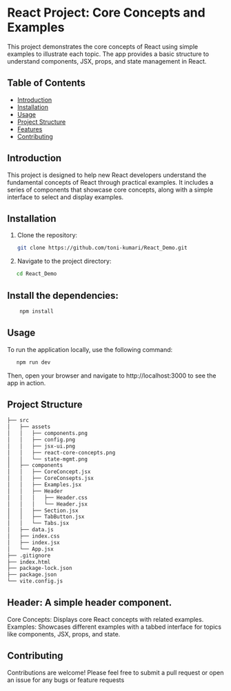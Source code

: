 # React Project: Core Concepts and Examples

This project demonstrates the core concepts of React using simple examples to illustrate each topic. The app provides a basic structure to understand components, JSX, props, and state management in React.

## Table of Contents
- [Introduction](#introduction)
- [Installation](#installation)
- [Usage](#usage)
- [Project Structure](#project-structure)
- [Features](#features)
- [Contributing](#contributing)

## Introduction

This project is designed to help new React developers understand the fundamental concepts of React through practical examples. It includes a series of components that showcase core concepts, along with a simple interface to select and display examples.

## Installation

1. Clone the repository:
   ```sh
   git clone https://github.com/toni-kumari/React_Demo.git


2. Navigate to the project directory:
```sh
   cd React_Demo 
```

## Install the dependencies:
```sh
    npm install
```

## Usage
To run the application locally, use the following command:
```sh
   npm run dev
```
Then, open your browser and navigate to http://localhost:3000 to see the app in action.

## Project Structure
```sh
├── src
│   ├── assets
│   │   ├── components.png
│   │   ├── config.png
│   │   ├── jsx-ui.png
│   │   ├── react-core-concepts.png
│   │   └── state-mgmt.png
│   ├── components
│   │   ├── CoreConcept.jsx
│   │   ├── CoreConsepts.jsx
│   │   ├── Examples.jsx
│   │   ├── Header
│   │   │   ├── Header.css
│   │   │   └── Header.jsx
│   │   ├── Section.jsx
│   │   ├── TabButton.jsx
│   │   └── Tabs.jsx
│   ├── data.js
│   ├── index.css
│   ├── index.jsx
│   └── App.jsx
├── .gitignore
├── index.html
├── package-lock.json
├── package.json
└── vite.config.js
```

## Header: A simple header component.
Core Concepts: Displays core React concepts with related examples.
Examples: Showcases different examples with a tabbed interface for topics like components, JSX, props, and state.

## Contributing
Contributions are welcome! Please feel free to submit a pull request or open an issue for any bugs or feature requests
